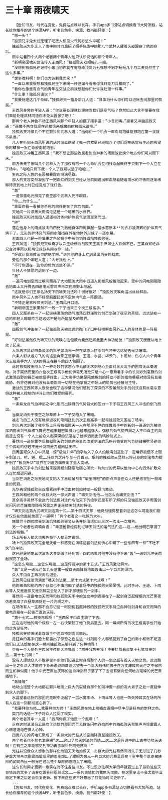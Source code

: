# 三十章 雨夜啸天
        【告知书友，时代在变化，免费站点难以长存，手机app多书源站点切换看书大势所趋，站长给你推荐的这个换源APP，听书音色多、换源、找书都好使！】
       “哪一头？”
       “独孤兄未免太过无理了吧故人相见火气何必这么冲呢！”
       独孤败天大步走入了雨中同时向后招了招手帐篷中的那几个武林人硬着头皮跟在了他的身后。
       雨中站着四个人两个老者两个青年人他只认识说话的那个青年人。
       “新明帝国啸天剑法传人王西风！”独孤败天双眼瞳孔一缩。
       “没想到独孤兄还记得小弟当初你我在雾隐峰顶同为七强想不到才短短几个月工夫竟然生了这么多事。”
       “世事难料啊！你们也为诛剿我而来？”
       “一直以来我很想和独孤兄坐下来喝一杯但如今看来你我只能刀兵相向了。”
       “看你也像是有血气的青年在交战之前我想起你们允许我处理一件事。”
       “什么事？独孤兄请说？”
       “我要处理这几个杂碎。”独孤败天一指身后几人道：“具体为什么你们可以进帐去问那里的牧民。”
       王西风身旁的年轻人道：“你说要处理就处理你当我们是空气吗？竟然如此大言不惭要在我们面前处理武林同道你未免太嚣张了吧！”
       那两个老人神色不动王西风冲那个年轻人的摆了摆手道：“小言闭嘴。”接着又冲独孤败天道：“道魔不两立我现在还相信未成魔前的独孤兄请吧。”
       独孤败天冲那几个不住颤抖的武林人道：“给你们一个机会一直向前跑谁能够跑在第一我就不杀谁。”
       几人在听到王西风所说的话时简直绝望了唯一的救星已经抛弃了他们现在感觉有生还的希望顿时精神一振亡命般向前跑去。
       独孤败天冲着王西风道：“我不想让那些牧民看到血淋淋的场面故此换个地方你们可以跟下来。”
       前方传来了惨叫几个武林人为了那仅有的一个活命机会互相残杀起来终于只剩下一个人立在了场中。“哈哈只剩下我一个人了我可以活了哈哈……”
       生死之际人性的丑恶被暴露的淋漓尽致。
       那人的笑容突然凝固了一把血红的剑尖已经从他前胸透出鲜血随着随着雨水的冲击而逐渐稀释待流到地上时已经变成了浅红色。
       “轰”
       一道惊雷电光照亮了夜空那个武林人死不瞑目。
       “你……为什么……”
       “笨蛋你看一看被你杀死的同伴倒在了你的前面。”
       天地间一片漆黑大雨滂沱这是一个暗黑的水世界。
       独孤败天和对面四人遥遥相对体内护体真气汹涌澎湃而出。
       “砰”
       落在他身上的雨点被击的四处飞溅他身体四周飘起一层水雾原本**的衣衫被流转的护体真气烘干了。无形的护体真气将雨水阻挡在外在他体外形成了一道水幕。
       对面四人也是一脸凝重之色紧握手中长剑剑锋直指独孤败天。
       王西风道：“独孤兄天纵奇才以次王级修为战败天王高手尹风让人钦佩不已。王某自知绝非兄台对手所以和两位叔叔共同与你一站。”
       “好就让我领教三位的绝学吧。”说完他的身上立刻涌出滔天的战意。
       旁边的那个年轻人道：“大哥我也上。”
       “不行你退在一边你的修为远远不够。”
       年轻人不情愿的退到了一边。
       “轰”
       一道闪电划空而过瞬间照亮了大地瓢泼大雨中四道人影如风般跑动起来。空中的闪电刚刚隐去地面上又升腾去四道电光雷鸣声再次在原野上响起。
       “这就是你们王家名扬天下的啸天剑法吗？很好很好！”独孤败天嘴角溢出丝丝鲜血。
       雨中另外三人也不好受胸腹起伏不定体内气血一阵翻涌。
       “不错正是家传啸天剑法。”王西风开口道。
       “新明帝国王家果然不一般一下子出来三个次王级高手。”
       四人又厮杀在一了一起纵横激荡的劲气激荡四野璀璨的剑芒划破了夜空的黑暗。远远站在一边的年轻人暗暗咋舌这远远不是他所能望及的境界。
       “轰”
       四股剑气冲击在了一起独孤败天被远远的抛飞了口中狂喷鲜血另外三人的身体也是一阵摇晃。
       “好剑法虽然仅为啸天诀的残缺心法但威力竟然还如此至大神功绝技！”独孤败天慢慢从地上爬了起来。
       人影再次晃动四条淡淡的影子如流光一般在草原上拼杀剑气冲天远远望去光华璀璨。
       六条人影从远方飞的向这里奔来正是李诗、王道、水晶、华云飞、卜雨丝、伤心人六个青年次王级高手六人飞快的将正在拼斗的四人包围了。
       此时独孤败天陷入了一种奇妙的状态心中无欲无求剑随心至面对三大高手的围攻无丝毫波动。对于突然而至的六位次王级高手他仿佛毫无所觉只是一心一意舞着手中的长剑妙到毫巅的剑式激荡四野的锋芒被他信手挥出。三大高手仿佛是陪他练剑的好友不断的给他喂招对他没有丝毫威胁。外界仿佛对他没有丝毫影响一切尽在他掌握之中场上的局势已经被他主导。
       激战的王西风等人很快也现了这种情况他们感到了深深的不安虽然对手的剑式没有丝毫杀意但这种被人控制的拼斗让他们难受的要死。
       “轰”
       一条紫龙自气血神剑之中化形而出磅礴的气势巨大的压力一下子将王西风三人冲击的倒飞而出。
       当紫龙消失于夜空之际草原上一下子又陷入了黑暗。
       被击飞的三人没有继续进攻和刚刚赶到的次王级高手一起将独孤败天围在了场中。
       剑光再次划破了夜空场上只有独孤败天一人在那里不停的挥舞着手中的长剑一道道剑光被他挥洒而出剑气纵横飞舞光芒越来越密集威力也越来越强大。强横的劲气使四周之人不由自主的向后退去没有一个人上前众人都深深的沉浸在了他挥洒而出的精妙剑式上。
       蓦然间一道惊雷乍现独孤败天的剑式也随着而改变剑法的风格开始变的气势磅礴横劈竖砸他手中挥动的仿若不是长剑而是刀棍刚猛无匹。
       四周围观众人心中具是一惊“极剑升华”四字映入了众人的脑海剑道到了一定境界后便不止限于剑法刀、枪、锤、棍……任意为之升华至千兵百刃。眼前的独孤败天显然已将己身的剑法修为提升到了“极剑升华”境界在剑道方面做出了重大突破。
       独孤败天手中的剑法越来越流畅剑随意动随心所欲一片灿烂的光幕以他为中心向四外扩散众人连忙后退闪避。
       当剑芒消逝之际天地间又陷入了黑暗虽然有“噼里啪啦”的雨点声音但众人还是感觉到一股难言的死寂。
       光华再现独孤败天双眼紧闭手中泣血神剑如神龙一般翻飞舞动。
       王西风和他的两个叔叔大吃一惊大声道：“啸天剑法他……他怎么会啸天剑法？”
       其余高手虽然不会这门剑法但对这门名动天下的绝学还是有所了解的只见独孤败天手周围剑光闪闪光芒璀璨隐隐有风雷之声正是啸天剑法的特征。
       “啸天剑法第九式啸天剑法第十式……第十四式天那！他竟然懂得整套剑法这怎么可能我们刚才仅仅在他面前施展了一遍啊！”两个老者之一吃惊的大叫。
       施展完十四式啸天剑法后独孤败天又从头开始演练如此三次一次比一次精熟。
       另一个老者也喃喃自语：“难道他曾经得到过啸天剑法的运气法门这……这……他分明已掌握了剑法的精髓。”
       场上所有人都大惊失色每个人都异常震惊。
       场上的独孤败天完全是凭着一种感觉在演练这套剑法仿佛心中藏了一些东西有一种“不吐不快”的冲动。
       这已经是他第五次演练这套剑法了待到第十四式结束时他并没有停下来“轰”一道剑光冲天而起照亮了全场。
       “这怎么可能……这怎么可能……这是传说中的第十五式。”王西风激动异常。
       “轰”又是一道光芒如九天落雷一般自天而降将地面轰击出一个巨大的深坑。
       众人不由自主再次向后退去。
       王西风已经泪流满面“啸天剑法第……第十六式第十六式啊！”
       他的弟弟和他的两个叔叔也不由地痴了望着场中的独孤败天呆呆愣。此时李诗、王道、卜雨丝等人又是震惊又是沉醉完全陷入了刚才那瑰丽的一剑中。
       蓦然间一道雷电自天而降和独孤败天手中的泣血神剑连接在了一起剑身泛起耀眼的光芒黑夜仿若变成了白昼草原处在一片光明之中。
       在场所有人一生都不会忘记这一时刻仿若魔神般的独孤败天手持泣血神剑剑身和自天而降的雷电连接在一起锋芒直达天际。
       “第十七式……神技再现啊！”王西风不由自主跪了下去。
       正在这时他的两个叔叔一左一右快架起了他飞快后退去。同一瞬间所有的次王级高手也开始向远方足狂奔。
       独孤败天依旧闭着双眼手中泣血神剑高高举起。
       足狂奔的高手们脸上都露出了惊恐之色在这一时刻每个人都感觉到了自己的渺小和微不足道他们已无法想象在这一瞬间独孤败天攀升到了何种境界！
       只有一个人例外王西风不停的大声喊着：“放开我放开我！不要拦我看那第十七式啸天剑法……第十七式啊！”
       没有人理他众人不敢停留半步他们知道此时身后那个人的一剑之威有毁天灭地之势。远远跑出一里之外众人才敢停下身来透过雨幕远远望去一个高大魁伟的男子在万丈璀璨的光芒之中傲然而立如神似魔！他手中光芒直达天际的泣血神剑终于落了下了去没有劈向任何地方璀璨的光芒直插地下。
       “轰隆隆”
       地动山摇整个大地都在颤抖地面上巨大的裂缝自那个如同神魔一般的高大男子之处一直延伸到众人的脚下。
       水晶望着远处的那团光亮眼中泛起了一层水雾李诗、卜雨丝等人也是一阵失神其实在场的所有人在这一刻都彻底心折了。
       “我要拜他为师……我要拜他为师！”王西风跪在地上喃喃自语眼中尽中尽是狂热的崇拜之色。
       突兀的话语一下子将众人拉回了现实。
       两个老者其中一人道：“西风你疯了他是一个魔啊！”
       正在这时滚滚乌云笼向了远处的那团光芒无数条闪电齐向雨中的独孤败天聚集声声惊雷震人心魄道道电芒慑人心神。
       四面八方的闪电汇聚成了一条巨大的光柱从长空而降直至独孤败天。
       两个老者也不禁老泪纵横“这……这出了啸天剑法的范畴……这……这是传说中的上古神功啸天诀啊！在有生之年能够见到神功再次现世死而无憾啊！”
       光柱并没像众人想象的那样化为毁天灭地的惊天一击巨大的光柱蓦然间消失于无形过了几秒钟后大地再次剧震而后暗黑的雨空爆出了耀眼大强光一片巨大的光幕呈现在半空中整个草原被映照的如同白昼一般光芒过后整个草原彻底陷入了黑暗。
       这么长时间才更新一章实在对不住各位书友。不过没办法啊大学四年就要过去了最后这些天事情真的太多了请客吃饭答辩组织论文……一系列事情忙的我焦头烂额。在这里承诺不会太监毕业稳定下来之后定会恢复更新。接下来这些天不好意思了只能抽时间更新了。
       ...
       【告知书友，时代在变化，免费站点难以长存，手机app多书源站点切换看书大势所趋，站长给你推荐的这个换源APP，听书音色多、换源、找书都好使！】